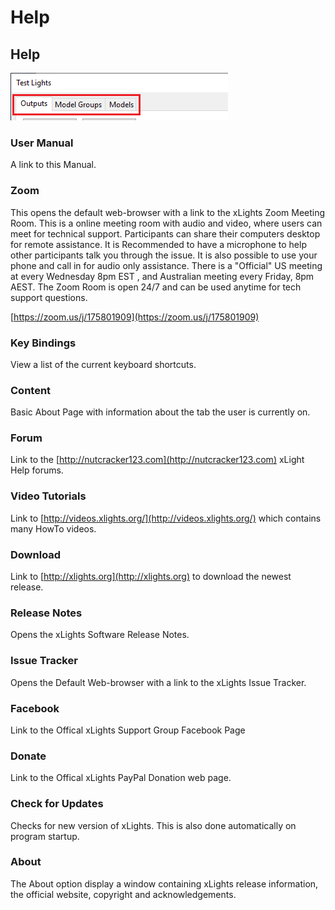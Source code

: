 # Help

## Help

![](../../.gitbook/assets/image%20%28290%29.png)

### User Manual

A link to this Manual.

### Zoom

This opens the default web-browser with a link to the xLights Zoom Meeting Room. This is a online meeting room with audio and video, where users can meet for technical support. Participants can share their computers desktop for remote assistance. It is Recommended to have a microphone to help other participants talk you through the issue. It is also possible to use your phone and call in for audio only assistance. There is a "Official" US meeting at every Wednesday 8pm EST , and Australian meeting every Friday, 8pm AEST. The Zoom Room is open 24/7 and can be used anytime for tech support questions.

[https://zoom.us/j/175801909](https://zoom.us/j/175801909)

### Key Bindings

View a list of the current keyboard shortcuts.

### Content

Basic About Page with information about the tab the user is currently on.

### Forum

Link to the [http://nutcracker123.com](http://nutcracker123.com) xLight Help forums.

### Video Tutorials

Link to [http://videos.xlights.org/](http://videos.xlights.org/) which contains many HowTo videos.

### Download

Link to [http://xlights.org](http://xlights.org) to download the newest release.

### Release Notes

Opens the xLights Software Release Notes.

### Issue Tracker

Opens the Default Web-browser with a link to the xLights Issue Tracker.

### Facebook

Link to the Offical xLights Support Group Facebook Page

### Donate

Link to the Offical xLights PayPal Donation web page.

### Check for Updates

Checks for new version of xLights. This is also done automatically on program startup.

### About

The About option display a window containing xLights release information, the official website, copyright and acknowledgements.

